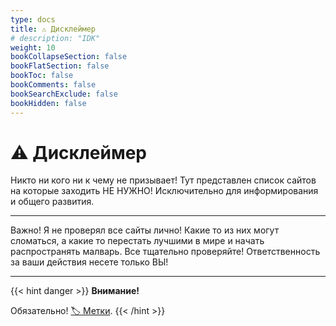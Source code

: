 ```yaml
---
type: docs
title: ⚠️ Дисклеймер
# description: "IDK"
weight: 10
bookCollapseSection: false
bookFlatSection: false
bookToc: false
bookComments: false
bookSearchExclude: false
bookHidden: false
---
```


# ⚠️ Дисклеймер

Никто ни кого ни к чему не призывает! Тут представлен список сайтов на которые заходить НЕ НУЖНО! Исключительно для информирования и общего развития.

---

Важно! Я не проверял все сайты лично! Какие то из них могут сломаться, а какие то перестать лучшими в мире и начать распространять малварь. Все тщательно проверяйте! Ответственность за ваши действия несете только ВЫ!

---

{{< hint danger >}}
**Внимание!**

Обязательно! [🏷️ Метки](../marks).
{{< /hint >}}
